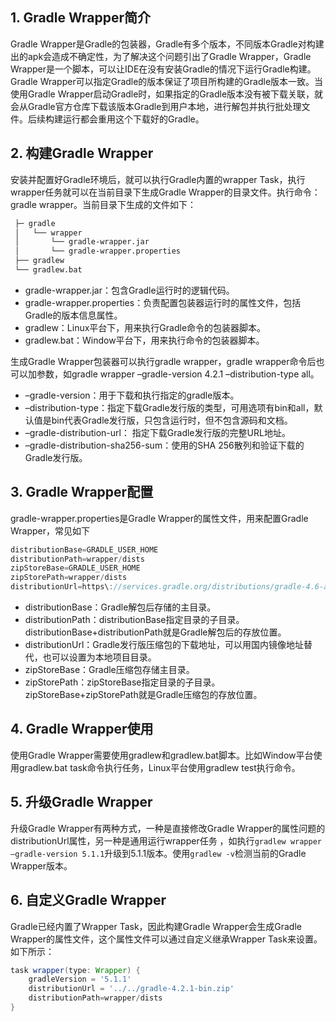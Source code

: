 ## 1. Gradle Wrapper简介

Gradle Wrapper是Gradle的包装器，Gradle有多个版本，不同版本Gradle对构建出的apk会造成不确定性，为了解决这个问题引出了Gradle Wrapper，Gradle Wrapper是一个脚本，可以让IDE在没有安装Gradle的情况下运行Gradle构建。Gradle Wrapper可以指定Gradle的版本保证了项目所构建的Gradle版本一致。当使用Gradle Wrapper启动Gradle时，如果指定的Gradle版本没有被下载关联，就会从Gradle官方仓库下载该版本Gradle到用户本地，进行解包并执行批处理文件。后续构建运行都会重用这个下载好的Gradle。

## 2. 构建Gradle Wrapper

安装并配置好Gradle环境后，就可以执行Gradle内置的wrapper Task，执行wrapper任务就可以在当前目录下生成Gradle Wrapper的目录文件。执行命令：gradle wrapper。当前目录下生成的文件如下：

```xml
 ├─ gradle 
 │   └── wrapper 
 │       └── gradle-wrapper.jar 
 │       └── gradle-wrapper.properties 
 ├── gradlew 
 └── gradlew.bat
```

- gradle-wrapper.jar：包含Gradle运行时的逻辑代码。
- gradle-wrapper.properties：负责配置包装器运行时的属性文件，包括Gradle的版本信息属性。
- gradlew：Linux平台下，用来执行Gradle命令的包装器脚本。
- gradlew.bat：Window平台下，用来执行命令的包装器脚本。

生成Gradle Wrapper包装器可以执行gradle wrapper，gradle wrapper命令后也可以加参数，如gradle wrapper –gradle-version 4.2.1 –distribution-type all。

- –gradle-version：用于下载和执行指定的gradle版本。
- –distribution-type：指定下载Gradle发行版的类型，可用选项有bin和all，默认值是bin代表Gradle发行版，只包含运行时，但不包含源码和文档。
- –gradle-distribution-url： 指定下载Gradle发行版的完整URL地址。
- –gradle-distribution-sha256-sum：使用的SHA 256散列和验证下载的Gradle发行版。

## 3. Gradle Wrapper配置

gradle-wrapper.properties是Gradle Wrapper的属性文件，用来配置Gradle Wrapper，常见如下

```groovy
distributionBase=GRADLE_USER_HOME
distributionPath=wrapper/dists
zipStoreBase=GRADLE_USER_HOME
zipStorePath=wrapper/dists
distributionUrl=https\://services.gradle.org/distributions/gradle-4.6-all.zip
```

- distributionBase：Gradle解包后存储的主目录。
- distributionPath：distributionBase指定目录的子目录。distributionBase+distributionPath就是Gradle解包后的存放位置。
- distributionUrl：Gradle发行版压缩包的下载地址，可以用国内镜像地址替代，也可以设置为本地项目目录。
- zipStoreBase：Gradle压缩包存储主目录。
- zipStorePath：zipStoreBase指定目录的子目录。zipStoreBase+zipStorePath就是Gradle压缩包的存放位置。

## 4. Gradle Wrapper使用

使用Gradle Wrapper需要使用gradlew和gradlew.bat脚本。比如Window平台使用gradlew.bat task命令执行任务，Linux平台使用gradlew test执行命令。

## 5. 升级Gradle Wrapper

升级Gradle Wrapper有两种方式，一种是直接修改Gradle Wrapper的属性问题的distributionUrl属性，另一种是通用运行wrapper任务 ，如执行`gradlew wrapper –gradle-version 5.1.1`升级到5.1.1版本。使用`gradlew -v`检测当前的Gradle Wrapper版本。

## 6. 自定义Gradle Wrapper

Gradle已经内置了Wrapper Task，因此构建Gradle Wrapper会生成Gradle Wrapper的属性文件，这个属性文件可以通过自定义继承Wrapper Task来设置。如下所示：

```groovy
task wrapper(type: Wrapper) {
    gradleVersion = '5.1.1'
    distributionUrl = '../../gradle-4.2.1-bin.zip' 
    distributionPath=wrapper/dists
}
```

